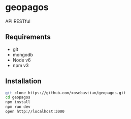 # geopagos
API RESTful

## Requirements
- git
- mongodb
- Node v6
- npm v3

## Installation

```bash
git clone https://github.com/xosebastian/geopagos.git
cd geopagos
npm install
npm run dev
open http://localhost:3000
```